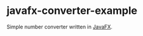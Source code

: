 javafx-converter-example
========================

Simple number converter written in [JavaFX](https://openjfx.io/).
